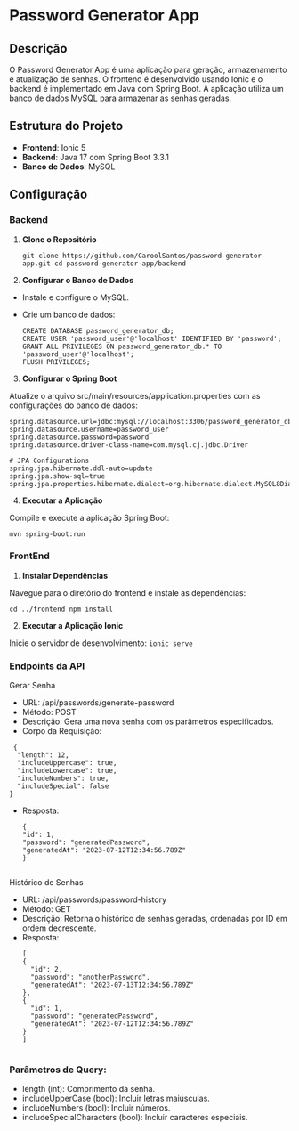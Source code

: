 # Password Generator App

## Descrição

O Password Generator App é uma aplicação para geração, armazenamento e atualização de senhas. O frontend é desenvolvido usando Ionic e o backend é implementado em Java com Spring Boot. A aplicação utiliza um banco de dados MySQL para armazenar as senhas geradas.

## Estrutura do Projeto

- **Frontend**: Ionic 5
- **Backend**: Java 17 com Spring Boot 3.3.1
- **Banco de Dados**: MySQL

## Configuração

### Backend

1. **Clone o Repositório**

   ``
   git clone https://github.com/CaroolSantos/password-generator-app.git
   cd password-generator-app/backend
  ``

2. **Configurar o Banco de Dados**

+ Instale e configure o MySQL.
+ Crie um banco de dados:

  ```
  CREATE DATABASE password_generator_db;
  CREATE USER 'password_user'@'localhost' IDENTIFIED BY 'password';
  GRANT ALL PRIVILEGES ON password_generator_db.* TO 'password_user'@'localhost';
  FLUSH PRIVILEGES;
   ```

3. **Configurar o Spring Boot**

Atualize o arquivo src/main/resources/application.properties com as configurações do banco de dados:

```
spring.datasource.url=jdbc:mysql://localhost:3306/password_generator_db
spring.datasource.username=password_user
spring.datasource.password=password
spring.datasource.driver-class-name=com.mysql.cj.jdbc.Driver

# JPA Configurations
spring.jpa.hibernate.ddl-auto=update
spring.jpa.show-sql=true
spring.jpa.properties.hibernate.dialect=org.hibernate.dialect.MySQL8Dialect
```

4. **Executar a Aplicação**
   
Compile e execute a aplicação Spring Boot:

`
mvn spring-boot:run
`


### FrontEnd

1. **Instalar Dependências**

Navegue para o diretório do frontend e instale as dependências:

`
cd ../frontend
npm install
`

2. **Executar a Aplicação Ionic**

Inicie o servidor de desenvolvimento:
`
ionic serve
`


### Endpoints da API

Gerar Senha
+ URL: /api/passwords/generate-password
+ Método: POST
+ Descrição: Gera uma nova senha com os parâmetros especificados.
+ Corpo da Requisição:

```
 {
  "length": 12,
  "includeUppercase": true,
  "includeLowercase": true,
  "includeNumbers": true,
  "includeSpecial": false
}
```

+ Resposta:
  ```
  {
  "id": 1,
  "password": "generatedPassword",
  "generatedAt": "2023-07-12T12:34:56.789Z"
  }


Histórico de Senhas
+ URL: /api/passwords/password-history
+ Método: GET
+ Descrição: Retorna o histórico de senhas geradas, ordenadas por ID em ordem decrescente.
+ Resposta:
  ```
  [
  {
    "id": 2,
    "password": "anotherPassword",
    "generatedAt": "2023-07-13T12:34:56.789Z"
  },
  {
    "id": 1,
    "password": "generatedPassword",
    "generatedAt": "2023-07-12T12:34:56.789Z"
  }
  ]


### Parâmetros de Query:

+ length (int): Comprimento da senha.
+ includeUpperCase (bool): Incluir letras maiúsculas.
+ includeNumbers (bool): Incluir números.
+ includeSpecialCharacters (bool): Incluir caracteres especiais.
